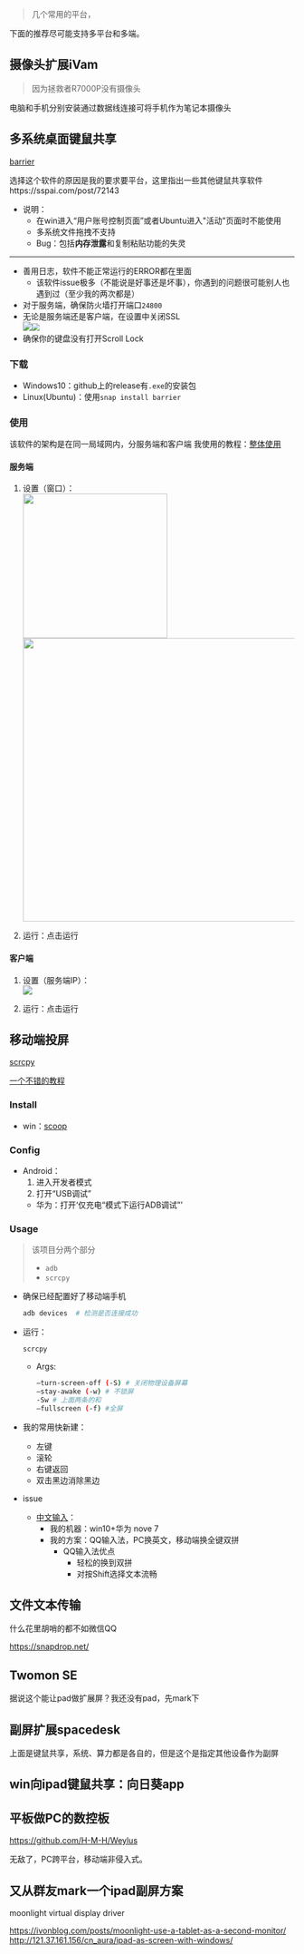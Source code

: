 >几个常用的平台，

下面的推荐尽可能支持多平台和多端。

## 摄像头扩展iVam
>因为拯救者R7000P没有摄像头

电脑和手机分别安装通过数据线连接可将手机作为笔记本摄像头

## 多系统桌面键鼠共享
[barrier](https://github.com/debauchee/barrier)

选择这个软件的原因是我的要求要平台，这里指出一些其他键鼠共享软件https://sspai.com/post/72143


+ 说明：
	+ 在win进入“用户账号控制页面”或者Ubuntu进入"活动"页面时不能使用
	+ 多系统文件拖拽不支持
	+ Bug：包括**内存泄露**和复制粘贴功能的失灵

<hr>

+ 善用日志，软件不能正常运行的ERROR都在里面
	+ 该软件issue极多（不能说是好事还是坏事），你遇到的问题很可能别人也遇到过（至少我的两次都是）
+ 对于服务端，确保防火墙打开端口`24800`
+ 无论是服务端还是客户端，在设置中关闭SSL  
	<img src="https://cdn.jsdelivr.net/gh/zweix123/CS-notes@master/resource/misc/设置入口.png" width=“100px”><img src="https://cdn.jsdelivr.net/gh/zweix123/CS-notes@master/resource/misc/SSL选项.png" style="zoom:81%">
+ 确保你的键盘没有打开Scroll Lock

### 下载
+ Windows10：github上的release有`.exe`的安装包
+ Linux(Ubuntu)：使用`snap install barrier`

### 使用

该软件的架构是在同一局域网内，分服务端和客户端
我使用的教程：[整体使用](https://goinglinux.com/articles/UsingSynergyOnLinuxAndWindows_en.htm)

#### 服务端
1. 设置（窗口）：  
	<img src="https://cdn.jsdelivr.net/gh/zweix123/CS-notes@master/resource/misc/设置服务端.png" width="255px"><img src="https://cdn.jsdelivr.net/gh/zweix123/CS-notes@master/resource/misc/设置机器相对位置.png" width="500px">

2. 运行：点击运行

#### 客户端

1. 设置（服务端IP）：  
	![](https://cdn.jsdelivr.net/gh/zweix123/CS-notes@master/resource/misc/客户端设置.png)

2. 运行：点击运行

## 移动端投屏
[scrcpy](https://github.com/Genymobile/scrcpy)  

[一个不错的教程](https://liarrdev.github.io/post/Scrcpy/)

### Install

+ win：[scoop](https://github.com/Genymobile/scrcpy#windows)

### Config

+ Android：
	1. 进入开发者模式
	2. 打开“USB调试”
	+ 华为：打开‘仅充电“模式下运行ADB调试”’

### Usage
>该项目分两个部分
>+ `adb`
>+ `scrcpy`

+ 确保已经配置好了移动端手机
	```bash
	adb devices  # 检测是否连接成功
	```

+ 运行：
	```bash
	scrcpy
	```
	+ Args:
		```bash
		–turn-screen-off (-S) # 关闭物理设备屏幕
		–stay-awake (-w) # 不锁屏
		-Sw # 上面两条的和
		–fullscreen (-f) #全屏
		```

+ 我的常用快新建：
	+ 左键
	+ 滚轮
	+ 右键返回
	+ 双击黑边消除黑边

+ issue
	+ [中文输入](https://github.com/Genymobile/scrcpy/issues/1055)：
		+ 我的机器：win10+华为 nove 7
		+ 我的方案：QQ输入法，PC换英文，移动端换全键双拼
			+ QQ输入法优点
				+ 轻松的换到双拼
				+ 对按Shift选择文本流畅

## 文件文本传输
什么花里胡哨的都不如微信QQ

https://snapdrop.net/

## Twomon SE
据说这个能让pad做扩展屏？我还没有pad，先mark下

## 副屏扩展spacedesk
上面是键鼠共享，系统、算力都是各自的，但是这个是指定其他设备作为副屏

## win向ipad键鼠共享：向日葵app

## 平板做PC的数控板

https://github.com/H-M-H/Weylus

无敌了，PC跨平台，移动端非侵入式。

## 又从群友mark一个ipad副屏方案

moonlight
virtual display driver


https://ivonblog.com/posts/moonlight-use-a-tablet-as-a-second-monitor/
http://121.37.161.156/cn_aura/ipad-as-screen-with-windows/